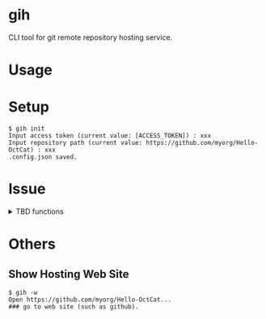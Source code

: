 # gih
CLI tool for git remote repository hosting service. 

# Usage

# Setup

```
$ gih init
Input access token (current value: [ACCESS_TOKEN]) : xxx
Input repository path (current value: https://github.com/myorg/Hello-OctCat) : xxx
.config.json saved.
```

# Issue

<details>
<summary>TBD functions</summary>

## List issues
```
$ gih
ISSUEID       TITLE                DESCRIPTION                STATE    CREATEDAT
536161169     create .gitignore    Create .gitignore file...  opened
```

## Create Issue

#### Edit with editor

```
$ gih -c
### show editor (such as `vi`.)
```

You can write your issue description as markdown in editor.

###### in editor
```
[TITLE] 
title

[DESCRIPTION]
# Summary
Create .gitignore file for ignore some file.

# Description
Following folders/files should be contained in .gitignore but not yet.
- [] .idea
- [] .env
- [] config.yml
```

#### Simple
```
$ gih -c "create .gitignore" "Create .gitignore file for ignore some file."
created issue:
[TITLE] 
title

[DESCRIPTION]
Create .gitignore file for ignore some file.
```

## Update Issue
```
$ gih -u 536161169 
### show editor (such as `vi`.)
```

## Close Issue
```
$ gih -d 536161169  
closed issue : 536161169 
```

</details>

# Others

## Show Hosting Web Site
```
$ gih -w
Open https://github.com/myorg/Hello-OctCat...
### go to web site (such as github).
```